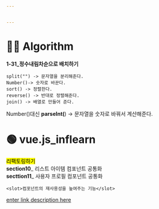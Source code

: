 ```yaml
---


---
```


<h1 id="👩‍💻-algorithm">👩‍💻 Algorithm</h1>
<p><strong>1-31_정수내림차순으로 배치하기</strong></p>
<pre><code>split("") -&gt; 문자열을 분리해준다.
Number()-&gt; 숫자로 바꾼다.
sort() -&gt; 정렬한다.
reverse() -&gt; 반대로 정렬해준다.
join() -&gt; 배열로 만들어 준다.
</code></pre>
<p>Number()대신 <strong>parseInt(</strong>) -&gt; 문자열을 숫자로 바꿔서 계산해준다.</p>
<h1 id="🟢-vue.js_inflearn">🟢 vue.js_inflearn</h1>
<p><mark>리팩토링하기</mark><br>
<strong>section10</strong>_ 리스트 아이템 컴포넌트 공통화<br>
<strong>secttion11</strong>_ 사용자 프로필 컴포넌트 공통화</p>
<pre><code>&lt;slot&gt;컴포넌트의 재사용성을 높여주는 기능&lt;/slot&gt;
</code></pre>
<p><a href="https://joshua1988.github.io/web-development/vuejs/slots/">enter link description here</a></p>


